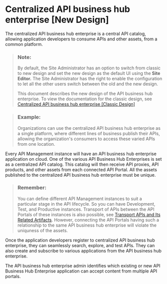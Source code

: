 <!-- loio38422de917ee40e1a47df0b368def295 -->

# Centralized API business hub enterprise \[New Design\]

The centralized API business hub enterprise is a central API catalog, allowing application developers to consume APIs and other assets, from a common platform.

> ### Note:  
> By default, the Site Administrator has an option to switch from classic to new design and set the new design as the default UI using the **Site Editor.** The Site Administrator has the right to enable the configuration to let all the other users switch between the old and the new design.
> 
> This document describes the new design of the API business hub enterprise. To view the documentation for the classic design, see [Centralized API business hub enterprise \[Classic Design\]](centralized-api-business-hub-enterprise-classic-design-33b706f.md)

> ### Example:  
> Organizations can use the centralized API business hub enterprise as a single platform, where different lines of business publish their APIs, allowing the organization's consumers to access these varied APIs from one location.

Every API Management instance will have an API business hub enterprise application on cloud. One of the various API Business Hub Enterprises is set as a centralized API catalog. This catalog will then receive API proxies, API products, and other assets from each connected API Portal. All the assets published to the centralized API business hub enterprise must be unique.

> ### Remember:  
> You can define different API Management instances to suit a particular stage in the API lifecycle. So you can have Development, Test, and Productive instances. Transport of APIs between the API Portals of these instances is also possible, see [Transport APIs and Its Related Artifacts](transport-apis-and-its-related-artifacts-eb83118.md). However, connecting the API Portals having such a relationship to the same API business hub enterprise will violate the uniquness of the assets.

Once the application developers register to centralized API business hub enterprise, they can seamlessly search, explore, and test APIs. They can also create and subscribe to various applications from the API business hub enterprise.

The API business hub enterprise admin identifies which existing or new API Business Hub Enterprise application can accept content from multiple API portals.

